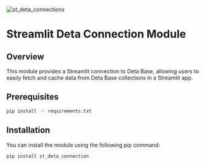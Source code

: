 
![st_deta_connections](https://github.com/mohitrajsinha/st_deta_connection/assets/112544299/8ff92d08-f333-41a7-a2ec-7f8daf2d5da8)

# Streamlit Deta Connection Module

## Overview

This module provides a Streamlit connection to Deta Base, allowing users to easily fetch and cache data from Deta Base collections in a Streamlit app.

## Prerequisites
```bash
pip install -r requirements.txt
```
## Installation

You can install the module using the following pip command:

```bash
pip install st_deta_connection
